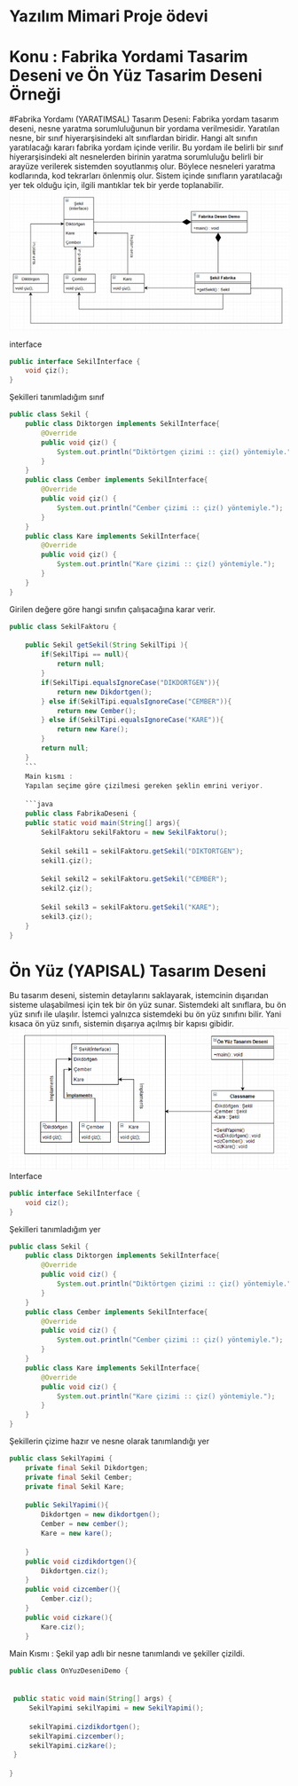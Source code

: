 # Yazılım Mimari Proje ödevi
# Konu : Fabrika Yordami Tasarim Deseni ve Ön Yüz Tasarim Deseni Örneği

#Fabrika Yordamı (YARATIMSAL) Tasarım Deseni:
Fabrika yordam tasarım deseni, nesne yaratma sorumluluğunun bir yordama verilmesidir. Yaratılan nesne, bir sınıf hiyerarşisindeki alt sınıflardan biridir. Hangi alt sınıfın yaratılacağı kararı fabrika yordam içinde verilir. Bu yordam ile belirli bir sınıf hiyerarşisindeki alt nesnelerden birinin yaratma sorumluluğu belirli bir arayüze verilerek sistemden soyutlanmış olur. Böylece nesneleri yaratma kodlarında, kod tekrarları önlenmiş olur. Sistem içinde sınıfların yaratılacağı yer tek olduğu için, ilgili mantıklar tek bir yerde toplanabilir.
![Image of Class](https://github.com/alpagueren/Yaz-l-m-Mimari-Proje-devi/blob/master/Fabrika%20desen.png)

interface
```java
public interface Sekilİnterface {
    void çiz(); 
}
```
Şekilleri tanımladığım sınıf
```java
public class Sekil {
    public class Diktorgen implements Sekilİnterface{
        @Override
        public void çiz() {
            System.out.println("Diktörtgen çizimi :: çiz() yöntemiyle.");
        }
    }
    public class Cember implements Sekilİnterface{
        @Override
        public void çiz() {
            System.out.println("Cember çizimi :: çiz() yöntemiyle.");
        }
    }
    public class Kare implements Sekilİnterface{
        @Override
        public void çiz() {
            System.out.println("Kare çizimi :: çiz() yöntemiyle.");
        }
    }
}
```
Girilen değere göre hangi sınıfın çalışacağına karar verir.
```java
public class SekilFaktoru {
    
    public Sekil getSekil(String SekilTipi ){
        if(SekilTipi == null){
            return null;
        }
        if(SekilTipi.equalsIgnoreCase("DIKDORTGEN")){
            return new Dikdortgen();
        } else if(SekilTipi.equalsIgnoreCase("CEMBER")){
            return new Cember();
        } else if(SekilTipi.equalsIgnoreCase("KARE")){
            return new Kare();
        }
        return null;
    }
    ```
    Main kısmı :
    Yapılan seçime göre çizilmesi gereken şeklin emrini veriyor. 
    
    ```java
    public class FabrikaDeseni {
    public static void main(String[] args){
        SekilFaktoru sekilFaktoru = new SekilFaktoru();
        
        Sekil sekil1 = sekilFaktoru.getSekil("DIKTORTGEN");
        sekil1.çiz();
        
        Sekil sekil2 = sekilFaktoru.getSekil("CEMBER");
        sekil2.çiz();
        
        Sekil sekil3 = sekilFaktoru.getSekil("KARE");
        sekil3.çiz();
    }
}
```
# Ön Yüz (YAPISAL) Tasarım Deseni
Bu tasarım deseni, sistemin detaylarını saklayarak, istemcinin dışarıdan sisteme ulaşabilmesi için tek bir ön yüz sunar. Sistemdeki alt sınıflara, bu ön yüz sınıfı ile ulaşılır.  İstemci yalnızca sistemdeki bu ön yüz sınıfını bilir. Yani kısaca ön yüz sınıfı, sistemin dışarıya açılmış bir kapısı gibidir. 
![Image of Class](https://github.com/alpagueren/Yaz-l-m-Mimari-Proje-devi/blob/master/%C3%96n%20Y%C3%BCz%20DESEN.png)
Interface
```java
public interface Sekilİnterface {
    void ciz();   
}
```
Şekilleri tanımladığım yer
```java
public class Sekil {  
    public class Diktorgen implements Sekilİnterface{
        @Override
        public void ciz() {
            System.out.println("Diktörtgen çizimi :: çiz() yöntemiyle.");           
        }
    }
    public class Cember implements Sekilİnterface{
        @Override
        public void ciz() {
            System.out.println("Cember çizimi :: çiz() yöntemiyle.");            
        }
    }
    public class Kare implements Sekilİnterface{
        @Override
        public void ciz() {
            System.out.println("Kare çizimi :: çiz() yöntemiyle.");
        }
    }
}
```
Şekillerin çizime hazır ve nesne olarak tanımlandığı yer 
```java
public class SekilYapimi {
    private final Sekil Dikdortgen;
    private final Sekil Cember;
    private final Sekil Kare;
    
    public SekilYapimi(){
        Dikdortgen = new dikdortgen();
        Cember = new cember();
        Kare = new kare();
        
    }
    public void cizdikdortgen(){
        Dikdortgen.ciz();
    }
    public void cizcember(){
        Cember.ciz();
    }
    public void cizkare(){
        Kare.ciz();
    }
   ```
   Main Kısmı :
   Şekil yap adlı bir nesne tanımlandı ve şekiller çizildi.
   ```java
   public class OnYuzDeseniDemo {

   
    public static void main(String[] args) {
        SekilYapimi sekilYapimi = new SekilYapimi();
        
        sekilYapimi.cizdikdortgen();
        sekilYapimi.cizcember();
        sekilYapimi.cizkare();
    }
    
}
   ```
